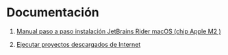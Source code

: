 
# Documentación

1. [Manual paso a paso instalación JetBrains Rider macOS (chip Apple M2 )](Manual_paso_a_paso_instalacion_JetBrains_Rider)

2. [Ejecutar proyectos descargados de Internet](Ejecutar_proyectos_descargados_de_Internet)

